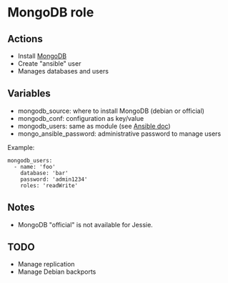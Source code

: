 MongoDB role
============

Actions
-------

- Install [MongoDB](http://www.mongodb.org)
- Create "ansible" user
- Manages databases and users

Variables
---------

- mongodb\_source: where to install MongoDB (debian or official)
- mongodb\_conf: configuration as key/value
- mongodb\_users: same as module (see [Ansible doc](http://docs.ansible.com/mongodb_user_module.html))
- mongo\_ansible\_password: administrative password to manage users

Example:
```
mongodb_users:
  - name: 'foo'
    database: 'bar'
    password: 'admin1234'
    roles: 'readWrite'
```

Notes
-----

- MongoDB "official" is not available for Jessie.


TODO
----

- Manage replication
- Manage Debian backports

